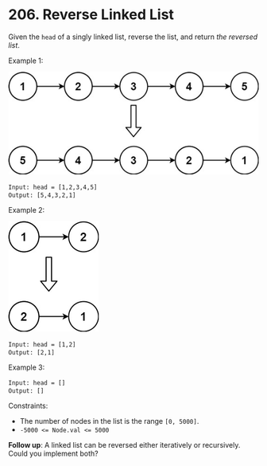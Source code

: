 # 206. Reverse Linked List

Given the `head` of a singly linked list, reverse the list, and return *the reversed list*.

Example 1:

![img_a.png](img_a.png)

```
Input: head = [1,2,3,4,5]
Output: [5,4,3,2,1]
```

Example 2:

![img_b.png](img_b.png)

```
Input: head = [1,2]
Output: [2,1]
```

Example 3:

```
Input: head = []
Output: []
```

Constraints:

- The number of nodes in the list is the range `[0, 5000]`.
- `-5000 <= Node.val <= 5000`


**Follow up**: A linked list can be reversed either iteratively or recursively. Could you implement both?
